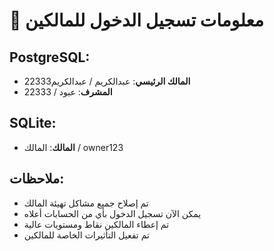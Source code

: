 # 🔑 معلومات تسجيل الدخول للمالكين

## PostgreSQL:

- **المالك الرئيسي**: عبدالكريم / عبدالكريم22333
- **المشرف**: عبود / 22333

## SQLite:

- **المالك**: المالك / owner123

## ملاحظات:

- تم إصلاح جميع مشاكل تهيئة المالك
- يمكن الآن تسجيل الدخول بأي من الحسابات أعلاه
- تم إعطاء المالكين نقاط ومستويات عالية
- تم تفعيل التأثيرات الخاصة للمالكين
